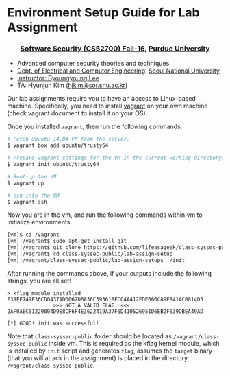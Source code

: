 # Environment Setup Guide for Lab Assignment

### <p style="text-align: center;"> [Software Security (CS52700) Fall-16](/), [Purdue University](https://www.cs.purdue.edu/) </p>

- Advanced computer security theories and techniques
- [Dept. of Electrical and Computer Engineering](https://ee.snu.ac.kr/en), [Seoul National University](http://snu.ac.kr/index.html)
- [Instructor: Byoungyoung Lee](https://lifeasageek.github.io/)
- TA: Hyunjun Kim (hjkim@sor.snu.ac.kr)

Our lab assignments require you to have an access to Linux-based
machine. Specifically, you need to install
[vagrant](https://www.vagrantup.com/docs/installation/) on your own
machine (check vagrant document to install it on your OS).

Once you installed `vagrant`, then run the following commands.

```sh
# Fetch Ubuntu 14.04 VM from the server.
$ vagrant box add ubuntu/trusty64

# Prepare vagrant settings for the VM in the current working directory.
$ vagrant init ubuntu/trusty64

# Boot-up the VM
$ vagrant up

# ssh into the VM
$ vagrant ssh
```

Now you are in the vm, and run the following commands within vm to
initialize environments.

```sh
[vm]$ cd /vagrant
[vm]:/vagrant$ sudo apt-get install git
[vm]:/vagrant$ git clone https://github.com/lifeasageek/class-syssec-public
[vm]:/vagrant$ cd class-syssec-public/lab-assign-setup
[vm]:/vagrant/class-syssec-public/lab-assign-setup$ ./init
```

After running the commands above, if your outputs include the
following strings, you are all set!

```
> kflag module installed
F38FE749E36CD0437AD0062D6836C393618FCC4A412FDE666C89EB41AC0814D5
               >>> NOT A VALID FLAG  <<<
2AF0AEC61229004D9E8CF6F4E3622419A37F6D410526951D6EB2F639DBEA49AD
                  
[*] GOOD! init was successful!
```

Note that `class-syssec-public` folder should be located as
`/vagrant/class-syssec-public` inside vm. This is required as the kflag
kernel module, which is installed by `init` script and generates
`flag`, assumes the `target` binary (that you will attack in the
assignment) is placed in the directory `/vagrant/class-syssec-public`.
